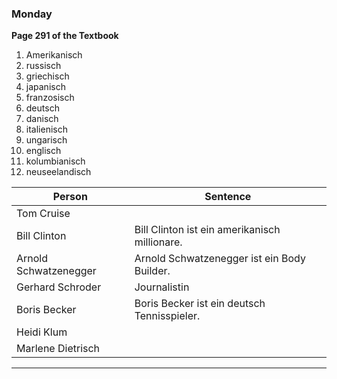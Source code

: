 ### Monday

<b>Page 291 of the Textbook</b>

1) Amerikanisch
2) russisch
3) griechisch
4) japanisch
5) franzosisch
6) deutsch
7) danisch
8) italienisch
9) ungarisch
10) englisch
11) kolumbianisch
12) neuseelandisch


| Person                | Sentence                                      |
| --------------------- | --------------------------------------------- |
| Tom Cruise            |                                               |
| Bill Clinton          | Bill Clinton ist ein amerikanisch millionare. |
| Arnold Schwatzenegger | Arnold Schwatzenegger ist ein Body Builder.   |
| Gerhard Schroder      | Journalistin                                  |
| Boris Becker          | Boris Becker ist ein deutsch Tennisspieler.   |
| Heidi Klum            |                                               |
| Marlene Dietrisch     |                                               |


****

